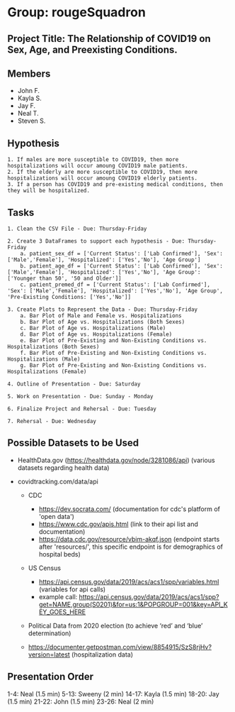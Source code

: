 # Group: rougeSquadron
## Project Title: The Relationship of COVID19 on Sex, Age, and Preexisting Conditions. 

## Members
* John F.
* Kayla S.
* Jay F.
* Neal T.
* Steven S.

## Hypothesis
    1. If males are more susceptible to COVID19, then more hospitalizations will occur amoung COVID19 male patients.
    2. If the elderly are more susceptible to COVID19, then more hospitalizations will occur amoung COVID19 elderly patients.
    3. If a person has COVID19 and pre-existing medical conditions, then they will be hospitalized. 

## Tasks
    1. Clean the CSV File - Due: Thursday-Friday

    2. Create 3 DataFrames to support each hypothesis - Due: Thursday-Friday
        a. patient_sex_df = ['Current Status': ['Lab Confirmed'], 'Sex': ['Male','Female'], 'Hospitalized': ['Yes','No'], 'Age Group']
        b. patient_age_df = ['Current Status': ['Lab Confirmed'], 'Sex': ['Male','Female'], 'Hospitalized': ['Yes','No'], 'Age Group': ['Younger than 50', '50 and Older']]
        c. patient_premed_df = ['Current Status': ['Lab Confirmed'], 'Sex': ['Male','Female'], 'Hospitalized': ['Yes','No'], 'Age Group', 'Pre-Existing Conditions: ['Yes','No']]

    3. Create Plots to Represent the Data - Due: Thursday-Friday
        a. Bar Plot of Male and Female vs. Hospitalizations
        b. Bar Plot of Age vs. Hospitalizations (Both Sexes)
        c. Bar Plot of Age vs. Hospitalizations (Male)
        d. Bar Plot of Age vs. Hospitalizations (Female)
        e. Bar Plot of Pre-Existing and Non-Existing Conditions vs. Hospitalizations (Both Sexes)
        f. Bar Plot of Pre-Existing and Non-Existing Conditions vs. Hospitalizations (Male)
        g. Bar Plot of Pre-Existing and Non-Existing Conditions vs. Hospitalizations (Female)

    4. Outline of Presentation - Due: Saturday

    5. Work on Presentation - Due: Sunday - Monday

    6. Finalize Project and Rehersal - Due: Tuesday

    7. Rehersal - Due: Wednesday

## Possible Datasets to be Used
* HealthData.gov (https://healthdata.gov/node/3281086/api) (various datasets regarding health data)
* covidtracking.com/data/api

    * CDC

        * https://dev.socrata.com/ (documentation for cdc's platform of 'open data')
        * https://www.cdc.gov/apis.html (link to their api list and documentation)
        * https://data.cdc.gov/resource/vbim-akqf.json (endpoint starts after 'resources/', this specific endpoint is for demographics of hospital beds)
    * US Census
        * https://api.census.gov/data/2019/acs/acs1/spp/variables.html (variables for api calls)
        * example call: https://api.census.gov/data/2019/acs/acs1/spp?get=NAME,group(S0201)&for=us:1&POPGROUP=001&key=API_KEY_GOES_HERE
        
    * Political Data from 2020 election (to achieve ‘red’ and ‘blue’ determination)
    * https://documenter.getpostman.com/view/8854915/SzS8rjHv?version=latest (hospitalization data)
    
## Presentation Order
1-4: Neal (1.5 min)
5-13: Sweeny (2 min)
14-17: Kayla (1.5 min)
18-20: Jay (1.5 min)
21-22: John (1.5 min)
23-26: Neal (2 min)
